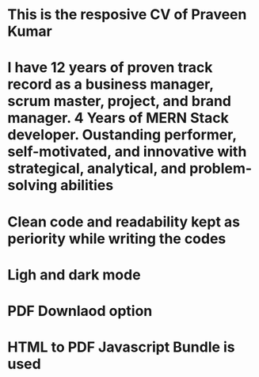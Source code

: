 # This is the resposive CV of Praveen Kumar

# I have 12 years of proven track record as a business manager, scrum master, project, and brand manager. 4 Years of MERN Stack developer. Oustanding performer, self-motivated, and innovative with strategical, analytical, and problem-solving abilities

# Clean code and readability kept as periority while writing the codes

# Ligh and dark mode

# PDF Downlaod option

# HTML to PDF Javascript Bundle is used